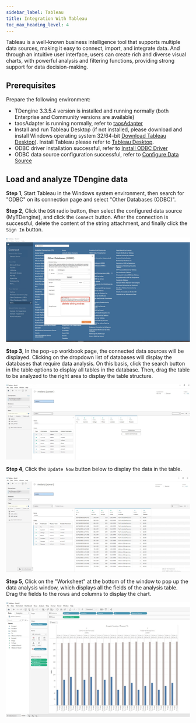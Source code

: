 ```yaml
---
sidebar_label: Tableau
title: Integration With Tableau
toc_max_heading_level: 4
---
```


Tableau is a well-known business intelligence tool that supports multiple data sources, making it easy to connect, import, and integrate data. And through an intuitive user interface, users can create rich and diverse visual charts, with powerful analysis and filtering functions, providing strong support for data decision-making.

## Prerequisites
Prepare the following environment:
- TDengine 3.3.5.4 version is installed and running normally (both Enterprise and Community versions are available)
- taosAdapter is running normally, refer to [taosAdapter](../../../tdengine-reference/components/taosadapter/)
- Install and run Tableau Desktop (if not installed, please download and install Windows operating system 32/64-bit [Download Tableau Desktop](https://www.tableau.com/products/desktop/download)). Install Tableau please refer to [Tableau Desktop](https://www.tableau.com).
- ODBC driver installation successful, refer to [Install ODBC Driver](../../../tdengine-reference/client-libraries/odbc/#Installation)
- ODBC data source configuration successful, refer to [Configure Data Source](../../../tdengine-reference/client-libraries/odbc/#configure-data-source)

## Load and analyze TDengine data

**Step 1**, Start Tableau in the Windows system environment, then search for "ODBC" on its connection page and select "Other Databases (ODBC)".

**Step 2**, Click the `DSN` radio button, then select the configured data source (MyTDengine), and click the `Connect` button. After the connection is successful, delete the content of the string attachment, and finally click the `Sign In` button.

![tableau-odbc](./tableau/tableau-odbc.jpg) 

**Step 3**, In the pop-up workbook page, the connected data sources will be displayed. Clicking on the dropdown list of databases will display the databases that require data analysis. On this basis, click the search button in the table options to display all tables in the database. Then, drag the table to be analyzed to the right area to display the table structure.

![tableau-workbook](./tableau/tableau-table.jpg) 

**Step 4**, Click the `Update Now` button below to display the data in the table.

![tableau-workbook](./tableau/tableau-data.jpg) 

**Step 5**, Click on the "Worksheet" at the bottom of the window to pop up the data analysis window, which displays all the fields of the analysis table. Drag the fields to the rows and columns to display the chart.

![tableau-workbook](./tableau/tableau-analysis.jpg) 

